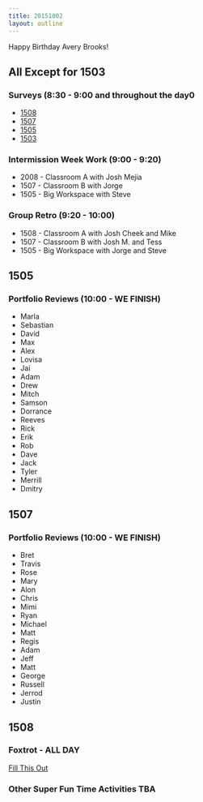 ```yaml
---
title: 20151002
layout: outline
---
```


Happy Birthday Avery Brooks!

## All Except for 1503

### Surveys (8:30 - 9:00 and throughout the day0

* [1508](http://goo.gl/forms/15r2Ter07l)
* [1507](http://goo.gl/forms/8VpkYQTFHL)
* [1505](http://goo.gl/forms/cAKKSS8r5x)
* [1503](http://goo.gl/forms/T46V7AriEt)

### Intermission Week Work (9:00 - 9:20)

* 2008 - Classroom A with Josh Mejia
* 1507 - Classroom B with Jorge
* 1505 - Big Workspace with Steve

### Group Retro (9:20 - 10:00)


* 1508 - Classroom A with Josh Cheek and Mike
* 1507 - Classroom B with Josh M. and Tess
* 1505 - Big Workspace with Jorge and Steve

## 1505 

### Portfolio Reviews (10:00 - WE FINISH)

* Marla 
* Sebastian
* David
* Max
* Alex
* Lovisa
* Jai
* Adam
* Drew
* Mitch
* Samson
* Dorrance
* Reeves
* Rick
* Erik
* Rob
* Dave
* Jack
* Tyler
* Merrill
* Dmitry


## 1507 

### Portfolio Reviews (10:00 - WE FINISH)

* Bret
* Travis
* Rose
* Mary
* Alon
* Chris
* Mimi
* Ryan
* Michael
* Matt
* Regis
* Adam
* Jeff
* Matt
* George
* Russell
* Jerrod
* Justin


## 1508

### Foxtrot - ALL DAY

[Fill This Out](http://goo.gl/forms/yowjzcfr57) 

### Other Super Fun Time Activities TBA


